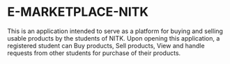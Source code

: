 # E-MARKETPLACE-NITK
This is an application intended to serve as a platform for buying and selling usable products by the students of NITK.
Upon opening this application, a registered student can Buy products, Sell products, View and handle requests from other students for purchase of their products.
